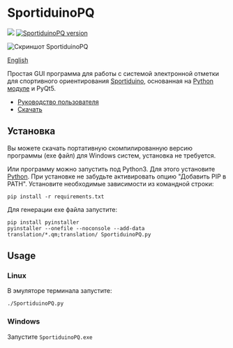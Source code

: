 # SportiduinoPQ

![](https://github.com/sportiduino/SportiduinoPQ/workflows/Python%20package/badge.svg)
[![SportiduinoPQ version](https://img.shields.io/github/v/release/sportiduino/sportiduinopq)](https://github.com/sportiduino/sportiduinopq/releases)

![Скриншот SportiduinoPQ](/images/main1.JPG)

[English](README.md)

Простая GUI программа для работы с системой электронной отметки для спортивного ориентирования [Sportiduino](https://github.com/sportiduino/sportiduino),
основанная на [Python модуле](https://github.com/sportiduino/sportiduinoPython) и PyQt5.

- [Руководство пользователя](https://github.com/sportiduino/sportiduino/blob/master/Doc/ru/UserManual.md)
- [Скачать](https://github.com/sportiduino/SportiduinoPQ/releases)


## Установка

Вы можете скачать портативную скомпилированную версию программы (exe файл) для Windows систем, установка не требуется.

Или программу можно запустить под Python3.
Для этого установите [Python](https://www.python.org/).
При установке не забудьте активировать опцию "Добавить PIP в PATH".
Установите необходимые зависимости из командной строки:

```commandline
pip install -r requirements.txt
```

Для генерации exe файла запустите:

```commandline
pip install pyinstaller
pyinstaller --onefile --noconsole --add-data translation/*.qm;translation/ SportiduinoPQ.py
```

## Usage

### Linux

В эмуляторе терминала запустите:

```sh
./SportiduinoPQ.py
```

### Windows

Запустите `SportiduinoPQ.exe`

